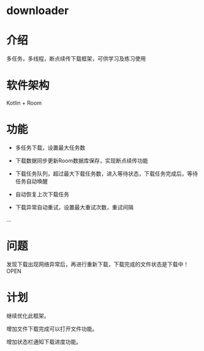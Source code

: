# downloader

# 介绍

多任务，多线程，断点续传下载框架，可供学习及练习使用

# 软件架构

Kotlin + Room


# 功能

- 多任务下载，设置最大任务数

- 下载数据同步更新Room数据库保存，实现断点续传功能

- 下载任务队列，超过最大下载任务数，进入等待状态，下载任务完成后，等待任务自动唤醒

- 自动恢复上次下载任务

- 下载异常自动重试，设置最大重试次数，重试间隔

...

# 问题

发现下载出现网络异常后，再进行重新下载，下载完成的文件状态是下载中！OPEN

# 计划

继续优化此框架。

增加文件下载完成可以打开文件功能。

增加状态栏通知下载进度功能。



